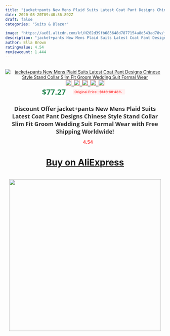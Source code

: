 ```yaml
---
title: "jacket+pants New Mens Plaid Suits Latest Coat Pant Designs Chinese Style Stand Collar Slim Fit Groom Wedding Suit Formal Wear"
date: 2020-08-20T09:40:36.892Z
draft: false
categories: "Suits & Blazer"

image: "https://ae01.alicdn.com/kf/H202d39fb683648d7877154a8d543ad78v/jacket-pants-New-Mens-Plaid-Suits-Latest-Coat-Pant-Designs-Chinese-Style-Stand-Collar-Slim-Fit.jpg"
description: "jacket+pants New Mens Plaid Suits Latest Coat Pant Designs Chinese Style Stand Collar Slim Fit Groom Wedding Suit Formal Wear"
author: Ella Brown
ratingvalue: 4.54
reviewcount: 1.444
---
```

<br>
<div style="text-align: center;">
<a href="https://s.click.aliexpress.com/e/_A3JwFx" target="_blank" rel="nofollow noopener noreferrer"><img alt="jacket+pants New Mens Plaid Suits Latest Coat Pant Designs Chinese Style Stand Collar Slim Fit Groom Wedding Suit Formal Wear" class="magnifier-image" src="https://ae01.alicdn.com/kf/H202d39fb683648d7877154a8d543ad78v/jacket-pants-New-Mens-Plaid-Suits-Latest-Coat-Pant-Designs-Chinese-Style-Stand-Collar-Slim-Fit.jpg_640x640.jpg">
<br>
<img style="border:1px solid salmon" src="https://ae01.alicdn.com/kf/H202d39fb683648d7877154a8d543ad78v/jacket-pants-New-Mens-Plaid-Suits-Latest-Coat-Pant-Designs-Chinese-Style-Stand-Collar-Slim-Fit.jpg_120x120.jpg">&nbsp;&nbsp;<img style="border:1px solid salmon" src="https://ae01.alicdn.com/kf/Hbe7b37f906194965974eab3800f8fdcbz/jacket-pants-New-Mens-Plaid-Suits-Latest-Coat-Pant-Designs-Chinese-Style-Stand-Collar-Slim-Fit.jpg_120x120.jpg">&nbsp;&nbsp;<img style="border:1px solid salmon" src="https://ae01.alicdn.com/kf/H723ea960a1e74a6da796a84ef5419e76C/jacket-pants-New-Mens-Plaid-Suits-Latest-Coat-Pant-Designs-Chinese-Style-Stand-Collar-Slim-Fit.jpg_120x120.jpg">&nbsp;&nbsp;<img style="border:1px solid salmon" src="https://ae01.alicdn.com/kf/H0b4a328e12804bd3952cfd3f9af37d59i/jacket-pants-New-Mens-Plaid-Suits-Latest-Coat-Pant-Designs-Chinese-Style-Stand-Collar-Slim-Fit.jpg_120x120.jpg">&nbsp;&nbsp;<img style="border:1px solid salmon" src="https://ae01.alicdn.com/kf/H2c70376ec09c4990bcc0b4b43b999286M/jacket-pants-New-Mens-Plaid-Suits-Latest-Coat-Pant-Designs-Chinese-Style-Stand-Collar-Slim-Fit.jpg_120x120.jpg"></a></div><br0>
<div style="text-align: center;"><span style="background-color: white; border: 0px; box-sizing: border-box; color: seagreen; display: inline-block; font-family: &quot;open sans&quot; , &quot;arial&quot; , &quot;helvetica&quot; , sans-serif , &quot;heiti&quot;; font-size: 24px; font-stretch: inherit; font-weight: 700; line-height: inherit; margin: 0px 10px 0px 0px; padding: 0px; vertical-align: middle;">$77.27 </span>
<span style="background: rgb(255 , 241 , 241); border-radius: 3px; border: 0px; box-sizing: border-box; color: #ff4747; display: inline-block; font-family: inherit; font-size: 12px; font-stretch: inherit; font-style: inherit; font-variant: inherit; font-weight: 600; line-height: inherit; margin: 0px; padding: 2px 5px; transform: scale(0.9); vertical-align: middle;">Original Price : <b style="text-decoration: line-through;">$148.60 </b> 48%&nbsp;&nbsp;</span></div>
<h1 style="color: #333333; display: inline-block; font-family: &quot;open sans&quot; , &quot;arial&quot; , &quot;helvetica&quot; , sans-serif , &quot;heiti&quot;; font-size: 18px; font-stretch: inherit; font-weight: 700; text-align: center;">Discount Offer jacket+pants New Mens Plaid Suits Latest Coat Pant Designs Chinese Style Stand Collar Slim Fit Groom Wedding Suit Formal Wear with Free Shipping Worldwide!</h1>
<div style="color: #ff4747; text-align: center;">
<img src="https://4.bp.blogspot.com/-M0ZcTcb-5uY/XleCXlxnR4I/AAAAAAAAAEc/OrjgMkXV1oMQFaCRZj5HQwOCBcu3w1FegCPcBGAYYCw/s1600/star.png" style="height: 15px;">&nbsp;<b>4.54</b></div>
<div class="button_cont" align="center"><a class="buynow_a" href="https://s.click.aliexpress.com/e/_A3JwFx" target="_blank" rel="nofollow noopener noreferrer"><H1>Buy on AliExpress</H1></a></div><br>
<div class="separator" style="clear: both; text-align: center;">
<img src="https://lh3.googleusercontent.com/-pTy5HemUv9M/XlePHvY0dAI/AAAAAAAAAE4/0nX5iRUoIWY8eMW9Dpxeirr157OZliDIgCLcBGAsYHQ/s1600/badge.gif" width="480">
</div>
